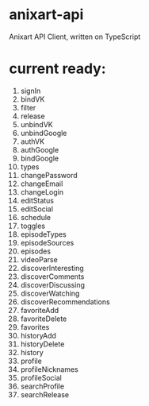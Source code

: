 # anixart-api

Anixart API Client, written on TypeScript

# current ready:

1) signIn
2) bindVK
3) filter
4) release
5) unbindVK
6) unbindGoogle
7) authVK
8) authGoogle
9) bindGoogle
10) types
11) changePassword
12) changeEmail
13) changeLogin
14) editStatus
15) editSocial
16) schedule
17) toggles
18) episodeTypes
19) episodeSources
20) episodes
21) videoParse
22) discoverInteresting
23) discoverComments
24) discoverDiscussing
25) discoverWatching
26) discoverRecommendations
27) favoriteAdd
28) favoriteDelete
29) favorites
30) historyAdd
31) historyDelete
32) history
33) profile
34) profileNicknames
35) profileSocial
36) searchProfile
37) searchRelease